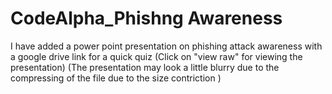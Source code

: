 # CodeAlpha_Phishng Awareness
I have added a power point presentation on phishing attack awareness with a google drive link for a quick quiz 
(Click on "view raw" for viewing the presentation)
(The presentation may look a little blurry due to the compressing of the file due to the size contriction )
